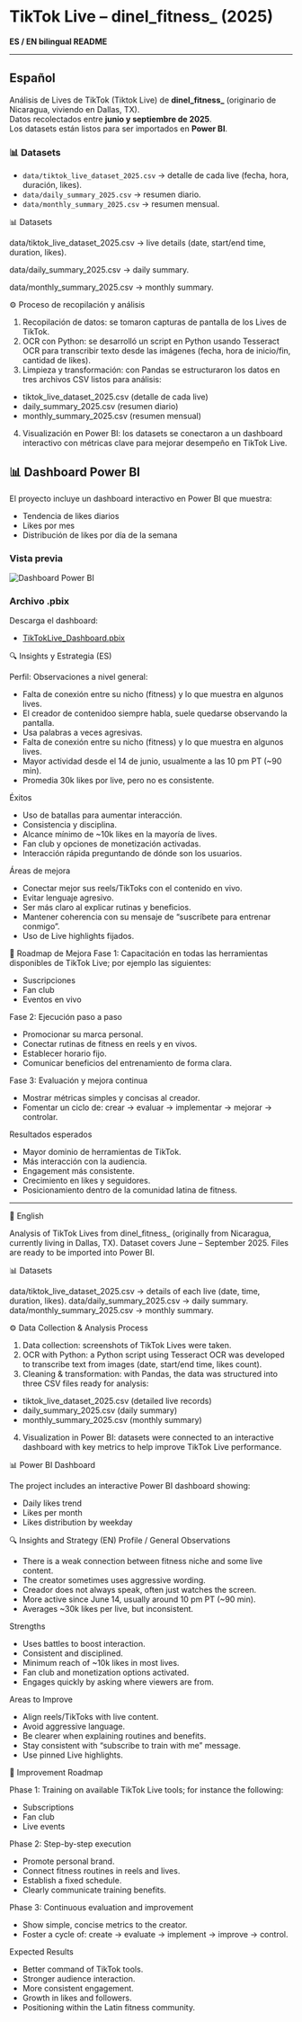 # TikTok Live – dinel_fitness_ (2025)

**ES / EN bilingual README**

---

## Español

Análisis de Lives de TikTok (Tiktok Live) de **dinel_fitness_** (originario de Nicaragua, viviendo en Dallas, TX).  
Datos recolectados entre **junio y septiembre de 2025**.  
Los datasets están listos para ser importados en **Power BI**.

### 📊 Datasets
- `data/tiktok_live_dataset_2025.csv` → detalle de cada live (fecha, hora, duración, likes).  
- `data/daily_summary_2025.csv` → resumen diario.  
- `data/monthly_summary_2025.csv` → resumen mensual.  

📊 Datasets

data/tiktok_live_dataset_2025.csv → live details (date, start/end time, duration, likes).

data/daily_summary_2025.csv → daily summary.

data/monthly_summary_2025.csv → monthly summary.

⚙️ Proceso de recopilación y análisis

1. Recopilación de datos: se tomaron capturas de pantalla de los Lives de TikTok.
2. OCR con Python: se desarrolló un script en Python usando Tesseract OCR para transcribir texto desde las imágenes (fecha, hora de inicio/fin, cantidad de likes).
3. Limpieza y transformación: con Pandas se estructuraron los datos en tres archivos CSV listos para análisis:
  * tiktok_live_dataset_2025.csv (detalle de cada live)
  * daily_summary_2025.csv (resumen diario)
  * monthly_summary_2025.csv (resumen mensual)
4. Visualización en Power BI: los datasets se conectaron a un dashboard interactivo con métricas clave para mejorar desempeño en TikTok Live.

## 📊 Dashboard Power BI

El proyecto incluye un dashboard interactivo en Power BI que muestra:

- Tendencia de likes diarios
- Likes por mes
- Distribución de likes por día de la semana

### Vista previa
![Dashboard Power BI](Final%20Dashboard%20Tiktoklive.png)

### Archivo .pbix
Descarga el dashboard:
- [TikTokLive_Dashboard.pbix](TikTokLive_Dashboard.pbix)

🔍 Insights y Estrategia (ES)

Perfil:
Observaciones a nivel general:
- Falta de conexión entre su nicho (fitness) y lo que muestra en algunos lives.
- El creador de contenidoo siempre habla, suele quedarse observando la pantalla.
- Usa palabras a veces agresivas.
- Falta de conexión entre su nicho (fitness) y lo que muestra en algunos lives.
- Mayor actividad desde el 14 de junio, usualmente a las 10 pm PT (~90 min).
- Promedia 30k likes por live, pero no es consistente.

Éxitos
- Uso de batallas para aumentar interacción.
- Consistencia y disciplina.
- Alcance mínimo de ~10k likes en la mayoría de lives.
- Fan club y opciones de monetización activadas.
- Interacción rápida preguntando de dónde son los usuarios.

Áreas de mejora
- Conectar mejor sus reels/TikToks con el contenido en vivo.
- Evitar lenguaje agresivo.
- Ser más claro al explicar rutinas y beneficios.
- Mantener coherencia con su mensaje de “suscríbete para entrenar conmigo”.
- Uso de Live highlights fijados.

🚀 Roadmap de Mejora
Fase 1: Capacitación en todas las herramientas disponibles de TikTok Live; por ejemplo las siguientes:
- Suscripciones
- Fan club
- Eventos en vivo

Fase 2: Ejecución paso a paso
- Promocionar su marca personal.
- Conectar rutinas de fitness en reels y en vivos.
- Establecer horario fijo.
- Comunicar beneficios del entrenamiento de forma clara.

Fase 3: Evaluación y mejora continua
- Mostrar métricas simples y concisas al creador.
- Fomentar un ciclo de: crear → evaluar → implementar → mejorar → controlar.

Resultados esperados
- Mayor dominio de herramientas de TikTok.
- Más interacción con la audiencia.
- Engagement más consistente.
- Crecimiento en likes y seguidores.
- Posicionamiento dentro de la comunidad latina de fitness.


----------------------------------------------------------------------------------------------------------------------------------------


📌 English

Analysis of TikTok Lives from dinel_fitness_ (originally from Nicaragua, currently living in Dallas, TX).
Dataset covers June – September 2025.
Files are ready to be imported into Power BI.

📊 Datasets

data/tiktok_live_dataset_2025.csv → details of each live (date, time, duration, likes).
data/daily_summary_2025.csv → daily summary.
data/monthly_summary_2025.csv → monthly summary.

⚙️ Data Collection & Analysis Process

1. Data collection: screenshots of TikTok Lives were taken.
2. OCR with Python: a Python script using Tesseract OCR was developed to transcribe text from images (date, start/end time, likes count).
3. Cleaning & transformation: with Pandas, the data was structured into three CSV files ready for analysis:
  * tiktok_live_dataset_2025.csv (detailed live records)
  * daily_summary_2025.csv (daily summary)
  * monthly_summary_2025.csv (monthly summary)
  4. Visualization in Power BI: datasets were connected to an interactive dashboard with key metrics to help improve TikTok Live performance.

📊 Power BI Dashboard

The project includes an interactive Power BI dashboard showing:
- Daily likes trend
- Likes per month
- Likes distribution by weekday

🔍 Insights and Strategy (EN)
Profile / General Observations
- There is a weak connection between fitness niche and some live content.
- The creator sometimes uses aggressive wording.
- Creador does not always speak, often just watches the screen.
- More active since June 14, usually around 10 pm PT (~90 min).
- Averages ~30k likes per live, but inconsistent.


Strengths
- Uses battles to boost interaction.
- Consistent and disciplined.
- Minimum reach of ~10k likes in most lives.
- Fan club and monetization options activated.
- Engages quickly by asking where viewers are from.

Areas to Improve
- Align reels/TikToks with live content.
- Avoid aggressive language.
- Be clearer when explaining routines and benefits.
- Stay consistent with “subscribe to train with me” message.
- Use pinned Live highlights.

🚀 Improvement Roadmap

Phase 1: Training on available TikTok Live tools; for instance the following: 
- Subscriptions
- Fan club
- Live events

Phase 2: Step-by-step execution
- Promote personal brand.
- Connect fitness routines in reels and lives.
- Establish a fixed schedule.
- Clearly communicate training benefits.

Phase 3: Continuous evaluation and improvement
- Show simple, concise metrics to the creator.
- Foster a cycle of: create → evaluate → implement → improve → control.

Expected Results

- Better command of TikTok tools.
- Stronger audience interaction.
- More consistent engagement.
- Growth in likes and followers.
- Positioning within the Latin fitness community.
